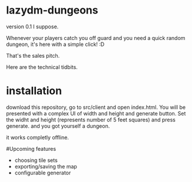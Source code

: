 # lazydm-dungeons 
version 0.1 I suppose.

Whenever your players catch you off guard and you need a quick random dungeon, it's here with a simple click! :D

That's the sales pitch.

Here are the technical tidbits.

# installation

download this repository, go to src/client and open index.html.
You will be presented with a complex UI of width and height and generate button.
Set the widht and height (represents number of 5 feet squares) and press generate.
and you got yourself a dungeon. 

it works completly offline.

#Upcoming features

 * choosing tile sets
 * exporting/saving the map
 * configurable generator





